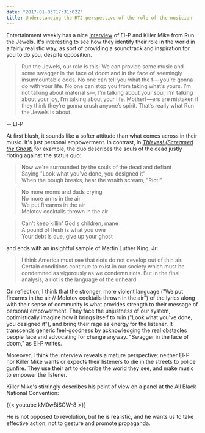 ```yaml
---
date: "2017-01-03T17:31:02Z"
title: Understanding the RTJ perspective of the role of the musician
---
```


Entertainment weekly has a nice [interview](http://ew.com/music/2017/01/03/run-the-jewels-3-trump/) of El-P and Killer Mike from Run the Jewels. It's interesting to see how they identify their role in the world in a fairly realistic way, as sort of providing a soundtrack and inspiration for you to do you, despite opposition.

>Run the Jewels, our role is this: We can provide some music and some swagger in the face of doom and in the face of seemingly insurmountable odds. No one can tell you what the f— you’re gonna do with your life. No one can stop you from taking what’s yours.  I’m not talking about material s—, I’m talking about your soul, I’m talking about your joy, I’m talking about your life. Motherf—ers are mistaken if they think they’re gonna crush anyone’s spirit. That’s really what Run the Jewels is about.

-- El-P

At first blush, it sounds like a softer attitude than what comes across in their music. It's just  personal empowerment. In contrast, in [*Thieves! (Screamed the Ghost)*](https://www.youtube.com/watch?v=KFKmG7A-pzA) for example, the duo describes the souls of the dead justly rioting against the status quo:

>Now we're surrounded by the souls of the dead and defiant  
>Saying "Look what you've done, you designed it"  
>When the bough breaks, hear the wraith scream, "Riot!"


>No more moms and dads crying  
>No more arms in the air  
>We put firearms in the air  
>Molotov cocktails thrown in the air

>Can't keep killin' God's children, mane  
>A pound of flesh is what you owe  
>Your debt is due, give up your ghost


and ends with an insightful sample of Martin Luther King, Jr:

>I think America must see that riots do not develop out of thin air. Certain conditions continue to exist in our society which must be condemned as vigorously as we condemn riots. But in the final analysis, a riot is the language of the unheard.

On reflection, I think that the stronger, more violent language ("We put firearms in the air //
Molotov cocktails thrown in the air") of the lyrics along with their sense of community is what provides strength to their message of personal empowerment. They face the unjustness of our system, optimistically imagine how it brings itself to ruin ("Look what you've done, you designed it"), and bring their rage as energy for the listener. It transcends generic feel-goodness by acknowledging the real obstacles people face and advocating for change anyway. "Swagger in the face of doom," as El-P writes.

Moreover, I think the interview reveals a mature perspective: neither El-P nor Killer Mike wants or expects their listeners to die in the streets to police gunfire. They use their art to describe the world they see, and make music to empower the listener.

Killer Mike's stirringly describes his point of view on a panel at the All Black National Convention:

{{< youtube kM0wBiSGW-8 >}}

He is not opposed to revolution, but he is realistic, and he wants us to take effective action, not to gesture and promote propaganda.
